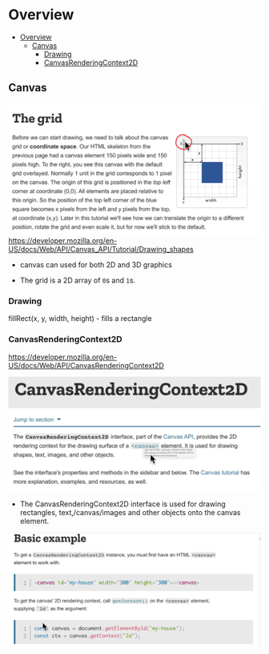 # Overview

- [Overview](#overview)
  - [Canvas](#canvas)
    - [Drawing](#drawing)
    - [CanvasRenderingContext2D](#canvasrenderingcontext2d)

## Canvas

![alt text](./Img/canvas/image.png)
<https://developer.mozilla.org/en-US/docs/Web/API/Canvas_API/Tutorial/Drawing_shapes>

- canvas can used for both 2D and 3D graphics

- The grid is a 2D array of `0`s and `1`s.

### Drawing

fillRect(x, y, width, height) - fills a rectangle

### CanvasRenderingContext2D

<https://developer.mozilla.org/en-US/docs/Web/API/CanvasRenderingContext2D>

![alt text](./Img/canvas/image-1.png)

- The CanvasRenderingContext2D interface is used for drawing rectangles, text,/canvas/images and other objects onto the canvas element.

![alt text](./Img/canvas/image-2.png)
